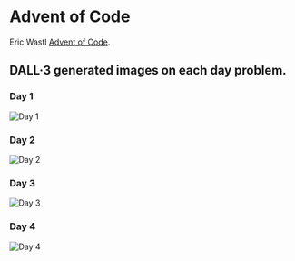 # Advent of Code
Eric Wastl [Advent of Code](adventofcode.com).

## DALL·3 generated images on each day problem.

### Day 1
![Day 1](img/day1.png)

### Day 2
![Day 2](img/day2.png)

### Day 3
![Day 3](img/day3.png)

### Day 4
![Day 4](img/day4.png)
